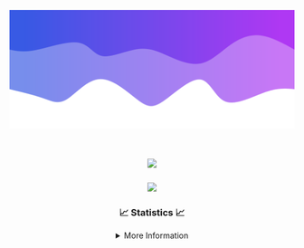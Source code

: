 ![Header](./IMG_4001.png)
<div align="center">

<h1 align="center">
  <a href="https://git.io/typing-svg">
    <img src="https://readme-typing-svg.herokuapp.com/?lines=Welcome+to+my+profile!+👋;JavaScript+developer.;&center=true&size=25">
  </a>
</h1>

<p align="center">
  <img src="https://lanyard.cnrad.dev/api/624702585596805130" />
</p>

### 📈 Statistics 📈
<details>
    <summary>More Information</summary>
    <br/>

<!--START_SECTION:waka-->
![Code Time](http://img.shields.io/badge/Code%20Time-17%20hrs%2013%20mins-blue)

![Profile Views](http://img.shields.io/badge/Profile%20Views-8-blue)

**🐱 My GitHub Data** 

> 📦 1.5 kB Used in GitHub's Storage 
 > 
> 🏆 19 Contributions in the Year 2023
 > 
> 🚫 Not Opted to Hire
 > 
> 📜 5 Public Repositories 
 > 
> 🔑 1 Private Repositories 
 > 
**I'm a Night 🦉** 

```text
🌞 Morning                30 commits          ██░░░░░░░░░░░░░░░░░░░░░░░   08.55 % 
🌆 Daytime                131 commits         █████████░░░░░░░░░░░░░░░░   37.32 % 
🌃 Evening                164 commits         ████████████░░░░░░░░░░░░░   46.72 % 
🌙 Night                  26 commits          ██░░░░░░░░░░░░░░░░░░░░░░░   07.41 % 
```
📅 **I'm Most Productive on Wednesday** 

```text
Monday                   39 commits          ███░░░░░░░░░░░░░░░░░░░░░░   11.11 % 
Tuesday                  66 commits          █████░░░░░░░░░░░░░░░░░░░░   18.80 % 
Wednesday                78 commits          ██████░░░░░░░░░░░░░░░░░░░   22.22 % 
Thursday                 47 commits          ███░░░░░░░░░░░░░░░░░░░░░░   13.39 % 
Friday                   45 commits          ███░░░░░░░░░░░░░░░░░░░░░░   12.82 % 
Saturday                 19 commits          █░░░░░░░░░░░░░░░░░░░░░░░░   05.41 % 
Sunday                   57 commits          ████░░░░░░░░░░░░░░░░░░░░░   16.24 % 
```


📊 **This Week I Spent My Time On** 

```text
🕑︎ Time Zone: America/New_York

💬 Programming Languages: 
Java                     2 hrs 32 mins       ███████████████████░░░░░░   75.66 % 
XML                      30 mins             ████░░░░░░░░░░░░░░░░░░░░░   15.39 % 
GitIgnore file           8 mins              █░░░░░░░░░░░░░░░░░░░░░░░░   04.33 % 
YAML                     7 mins              █░░░░░░░░░░░░░░░░░░░░░░░░   03.61 % 
IDEA_MODULE              2 mins              ░░░░░░░░░░░░░░░░░░░░░░░░░   01.01 % 

🔥 Editors: 
IntelliJ                 3 hrs 21 mins       █████████████████████████   100.00 % 

🐱‍💻 Projects: 
sKitmap                  1 hr 18 mins        ██████████░░░░░░░░░░░░░░░   39.21 % 
sLib                     50 mins             ██████░░░░░░░░░░░░░░░░░░░   24.96 % 
sSpigot                  40 mins             █████░░░░░░░░░░░░░░░░░░░░   19.89 % 
Neon                     10 mins             █░░░░░░░░░░░░░░░░░░░░░░░░   05.11 % 
Unknown Project          8 mins              █░░░░░░░░░░░░░░░░░░░░░░░░   04.46 % 

💻 Operating System: 
Windows                  3 hrs 21 mins       █████████████████████████   100.00 % 
```

**I Mostly Code in Java** 

```text
Java                     11 repos            █████████████████████░░░░   84.62 % 
JavaScript               1 repo              ██░░░░░░░░░░░░░░░░░░░░░░░   07.69 % 
C++                      1 repo              ██░░░░░░░░░░░░░░░░░░░░░░░   07.69 % 
```



**Timeline**

![Lines of Code chart](https://raw.githubusercontent.com/DevDipin/DevDipin/main/assets/bar_graph.png)


 Last Updated on 21/12/2023 13:12:04 UTC
<!--END_SECTION:waka-->

![Footer](./IMG_4002.png)